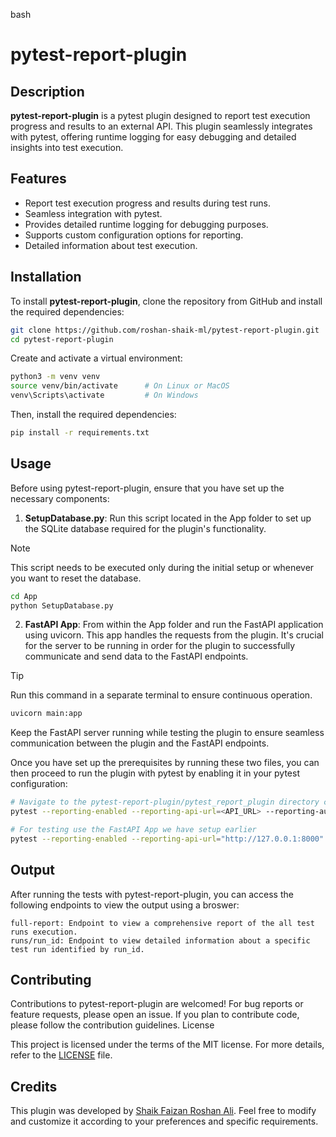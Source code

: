 bash

# pytest-report-plugin

## Description

**pytest-report-plugin** is a pytest plugin designed to report test execution progress and results to an external API. This plugin seamlessly integrates with pytest, offering runtime logging for easy debugging and detailed insights into test execution.

## Features

- Report test execution progress and results during test runs.
- Seamless integration with pytest.
- Provides detailed runtime logging for debugging purposes.
- Supports custom configuration options for reporting.
- Detailed information about test execution.

## Installation

To install **pytest-report-plugin**, clone the repository from GitHub and install the required dependencies:

```bash
git clone https://github.com/roshan-shaik-ml/pytest-report-plugin.git
cd pytest-report-plugin
```

Create and activate a virtual environment:

```bash
python3 -m venv venv
source venv/bin/activate      # On Linux or MacOS
venv\Scripts\activate         # On Windows
```
Then, install the required dependencies:

```bash
pip install -r requirements.txt
```
## Usage

Before using pytest-report-plugin, ensure that you have set up the necessary components:

1. **SetupDatabase.py**: Run this script located in the App folder to set up the SQLite database required for the plugin's functionality.
> [!NOTE]
> This script needs to be executed only during the initial setup or whenever you want to reset the database.

```bash
cd App
python SetupDatabase.py
```

2. **FastAPI App**: From within the App folder and run the FastAPI application using uvicorn. This app handles the requests from the plugin. It's crucial for the server to be running in order for the plugin to successfully communicate and send data to the FastAPI endpoints.
> [!TIP]
> Run this command in a separate terminal to ensure continuous operation.

```bash
uvicorn main:app
```

Keep the FastAPI server running while testing the plugin to ensure seamless communication between the plugin and the FastAPI endpoints.

Once you have set up the prerequisites by running these two files, you can then proceed to run the plugin with pytest by enabling it in your pytest configuration:
```bash
# Navigate to the pytest-report-plugin/pytest_report_plugin directory containing conftest.py, then execute pytest with reporting enabled
pytest --reporting-enabled --reporting-api-url=<API_URL> --reporting-auth-token=<AUTH_TOKEN>
```

```bash
# For testing use the FastAPI App we have setup earlier
pytest --reporting-enabled --reporting-api-url="http://127.0.0.1:8000" --reporting-auth-token="password"
```
## Output

After running the tests with pytest-report-plugin, you can access the following endpoints to view the output using a broswer:

    full-report: Endpoint to view a comprehensive report of the all test runs execution.
    runs/run_id: Endpoint to view detailed information about a specific test run identified by run_id.

## Contributing

Contributions to pytest-report-plugin are welcomed! For bug reports or feature requests, please open an issue. If you plan to contribute code, please follow the contribution guidelines.
License

This project is licensed under the terms of the MIT license. For more details, refer to the [LICENSE](https://github.com/roshan-shaik-ml/pytest-report-plugin/blob/main/LICENSE) file.

## Credits

This plugin was developed by [Shaik Faizan Roshan Ali](https://github.com/roshan-shaik-ml/). Feel free to modify and customize it according to your preferences and specific requirements.
